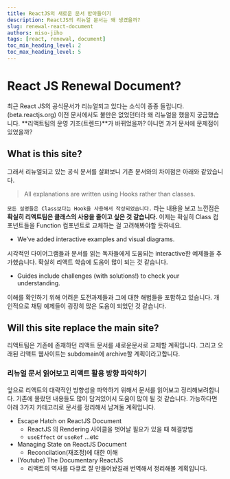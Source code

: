 ```yaml
---
title: ReactJS의 새로운 문서 받아들이기
description: ReactJS의 리뉴얼 문서는 왜 생겼을까?
slug: renewal-react-document
authors: miso-jiho
tags: [react, renewal, document]
toc_min_heading_level: 2
toc_max_heading_level: 5
---
```


# React JS Renewal Document?

최근 React JS의 공식문서가 리뉴얼되고 있다는 소식이 종종 들립니다.(beta.reactjs.org) 이전 문서에서도 불만은 없었던터라 왜 리뉴얼을 했을지 궁금했습니다. **리액트팀의 운영 기조(트렌드)**가 바뀌었을까? 아니면 과거 문서에 문제점이 있었을까?

<!--truncate-->

## What is this site?

그래서 리뉴얼되고 있는 공식 문서를 살펴보니 기존 문서와의 차이점은 아래와 같았습니다.

> All explanations are written using Hooks rather than classes.

`모든 설명들은 Class보다는 Hook을 사용해서 작성되었습니다.` 라는 내용을 보고 느낀점은 **확실히 리액트팀은 클래스의 사용을 줄이고 싶은 것 같습니다.** 이제는 확실히 Class 컴포넌트들을 Function 컴포넌트로 교체하는 걸 고려해봐야할 듯하네요.

- We’ve added interactive examples and visual diagrams.

시각적인 다이어그램들과 문서를 읽는 독자들에게 도움되는 interactive한 예제들을 추가했습니다. 확실히 리액트 학습에 도움이 많이 되는 것 같습니다.

- Guides include challenges (with solutions!) to check your understanding.

이해를 확인하기 위해 어려운 도전과제들과 그에 대한 해법들을 포함하고 있습니다. 개인적으로 채팅 예제들이 굉장히 많은 도움이 되었던 것 같습니다.

## Will this site replace the main site?

리액트팀은 기존에 존재하던 리액트 문서를 새로운문서로 교체할 계획입니다. 그리고 오래된 리액트 웹사이트는 subdomain에 archive할 계획이라고합니다.

### 리뉴얼 문서 읽어보고 리액트 활용 방향 파악하기

앞으로 리액트의 대략적인 방향성을 파악하기 위해서 문서를 읽어보고 정리해보려합니다. 기존에 몰랐던 내용들도 많이 담겨있어서 도움이 많이 될 것 같습니다. 가능하다면 아래 3가지 카테고리로 문서를 정리해서 남겨둘 계획입니다.

- Escape Hatch on ReactJS Document
  - ReactJS 의 Rendering 사이클을 벗어날 필요가 있을 때 해결방법
  - `useEffect` or `useRef` ...etc
- Managing State on ReactJS Document
  - Reconcilation(재조정)에 대한 이해
- (Youtube) The Documentary ReactJS
  - 리액트의 역사를 다큐로 잘 만들어놨길래 번역해서 정리해볼 계획입니다.
